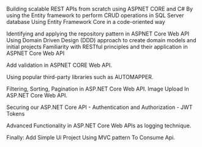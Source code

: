 
Building scalable REST APIs from scratch using ASPNET CORE and C#
By using the Entity framework to perform CRUD operations in SQL Server database
Using Entity Framework Core in a code-oriented way

Identifying and applying the repository pattern in ASPNET Core Web API
Using Domain Driven Design (DDD) approach to create domain models and initial projects
Familiarity with RESTful principles and their application in ASPNET Core Web API

Add validation in ASPNET CORE Web API.

Using popular third-party libraries such as AUTOMAPPER.

Filtering, Sorting, Pagination in ASP.NET Core Web API.
Image Upload In ASP.NET Core Web API.

Securing our ASP.NET Core API - Authentication and Authorization - JWT Tokens
 
 Advanced Functionality in ASP.NET Core Web APIs as logging technique.


 Finally: Add Simple Ui Project Using MVC pattern To Consume Api.
